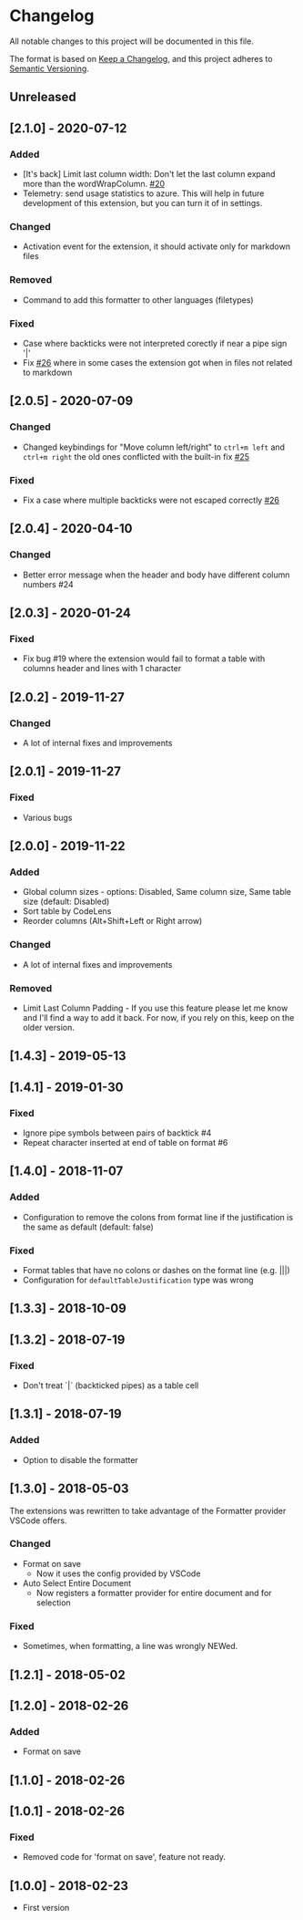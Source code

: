 # Changelog
All notable changes to this project will be documented in this file.

The format is based on [Keep a Changelog](https://keepachangelog.com/en/1.0.0/), and this project adheres to [Semantic Versioning](https://semver.org/spec/v2.0.0.html).

## Unreleased

## [2.1.0] - 2020-07-12

### Added
- [It's back] Limit last column width: Don't let the last column expand more than the wordWrapColumn. [#20](https://github.com/fcrespo82/vscode-markdown-table-formatter/issues/20)
- Telemetry: send usage statistics to azure. This will help in future development of this extension, but you can turn it of in settings.

### Changed
- Activation event for the extension, it should activate only for markdown files

### Removed
- Command to add this formatter to other languages (filetypes)

### Fixed
- Case where backticks were not interpreted corectly if near a pipe sign '|'
- Fix [#26](https://github.com/fcrespo82/vscode-markdown-table-formatter/issues/26) where in some cases the extension got when in files not related to markdown

## [2.0.5] - 2020-07-09

### Changed
- Changed keybindings for "Move column left/right" to `ctrl+m left` and `ctrl+m right` the old ones conflicted with the built-in fix [#25](https://github.com/fcrespo82/vscode-markdown-table-formatter/issues/25)

### Fixed
- Fix a case where multiple backticks were not escaped correctly [#26](https://github.com/fcrespo82/vscode-markdown-table-formatter/issues/26)


## [2.0.4] - 2020-04-10

### Changed
- Better error message when the header and body have different column numbers #24


## [2.0.3] - 2020-01-24

### Fixed
- Fix bug #19 where the extension would fail to format a table with columns header and lines with 1 character


## [2.0.2] - 2019-11-27

### Changed
- A lot of internal fixes and improvements 


## [2.0.1] - 2019-11-27

### Fixed
- Various bugs


## [2.0.0] - 2019-11-22

### Added
- Global column sizes - options: Disabled, Same column size, Same table size (default: Disabled)
- Sort table by CodeLens
- Reorder columns (Alt+Shift+Left or Right arrow)

### Changed
- A lot of internal fixes and improvements 

### Removed
- Limit Last Column Padding - If you use this feature please let me know and I'll find a way to add it back. For now, if you rely on this, keep on the older version.

## [1.4.3] - 2019-05-13

## [1.4.1] - 2019-01-30

### Fixed
- Ignore pipe symbols between pairs of backtick #4
- Repeat character inserted at end of table on format #6


## [1.4.0] - 2018-11-07

### Added
- Configuration to remove the colons from format line if the justification is the same as default (default: false)

### Fixed
- Format tables that have no colons or dashes on the format line (e.g. |||)
- Configuration for `defaultTableJustification` type was wrong


## [1.3.3] - 2018-10-09


## [1.3.2] - 2018-07-19

### Fixed
- Don't treat \`\|\` (backticked pipes) as a table cell


## [1.3.1] - 2018-07-19

### Added
- Option to disable the formatter


## [1.3.0] - 2018-05-03

The extensions was rewritten to take advantage of the Formatter provider VSCode offers.

### Changed
- Format on save
    - Now it uses the config provided by VSCode
- Auto Select Entire Document
    - Now registers a formatter provider for entire document and for selection

### Fixed
- Sometimes, when formatting, a line was wrongly NEWed.


## [1.2.1] - 2018-05-02


## [1.2.0] - 2018-02-26

### Added
- Format on save


## [1.1.0] - 2018-02-26


## [1.0.1] - 2018-02-26

### Fixed
- Removed code for 'format on save', feature not ready.


## [1.0.0] - 2018-02-23

- First version
